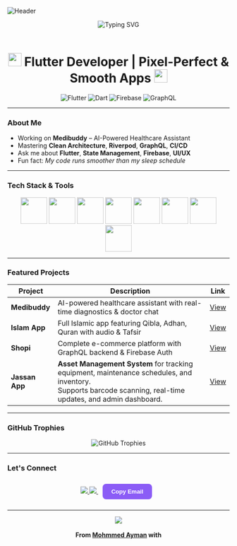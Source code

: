 ![Header](https://capsule-render.vercel.app/api?type=waving&color=8B5CF6&height=200&section=header&text=Mohmmed+Ayman&fontSize=90&fontColor=ffffff&animation=twinkling)

<!-- Animated Banner -->
<div align="center">
  <img src="https://readme-typing-svg.demolab.com?font=Fira+Code&weight=700&size=30&duration=1800&pause=700&color=8B5CF6&center=true&vCenter=true&width=750&lines=Hey+there!+I'm+Mohmmed+Ayman+%F0%9F%91%8B;Flutter+Master+%F0%9F%92%9C;Clean+Architecture+Ninja+%F0%9F%A7%A0;Building+Magic+with+Code+%E2%9C%A8" alt="Typing SVG" />
</div>

<br>

<h1 align="center">
  <img src="https://media.giphy.com/media/WFZvB7VIXBgiz3eSGI/giphy.gif" width="30"/>
  Flutter Developer | Pixel-Perfect & Smooth Apps
  <img src="https://media.giphy.com/media/WFZvB7VIXBgiz3eSGI/giphy.gif" width="30"/>
</h1>

<div align="center">

![Flutter](https://img.shields.io/badge/Flutter-8B5CF6?style=for-the-badge&logo=flutter&logoColor=white)
![Dart](https://img.shields.io/badge/Dart-8B5CF6?style=for-the-badge&logo=dart&logoColor=white)
![Firebase](https://img.shields.io/badge/Firebase-8B5CF6?style=for-the-badge&logo=firebase&logoColor=white)
![GraphQL](https://img.shields.io/badge/GraphQL-8B5CF6?style=for-the-badge&logo=graphql&logoColor=white)

</div>

---

### About Me
- Working on **Medibuddy** – AI-Powered Healthcare Assistant  
- Mastering **Clean Architecture**, **Riverpod**, **GraphQL**, **CI/CD**  
- Ask me about **Flutter**, **State Management**, **Firebase**, **UI/UX**  
- Fun fact: *My code runs smoother than my sleep schedule*  

---

### Tech Stack & Tools
<div align="center">
  <img src="https://skillicons.dev/icons?i=flutter&theme=dark" width="60" height="60" style="animation: pulse 2s infinite;" />
  <img src="https://skillicons.dev/icons?i=dart&theme=dark" width="60" height="60" style="animation: pulse 2s infinite;" />
  <img src="https://skillicons.dev/icons?i=firebase&theme=dark" width="60" height="60" style="animation: pulse 2s infinite;" />
  <img src="https://skillicons.dev/icons?i=graphql&theme=dark" width="60" height="60" style="animation: pulse 2s infinite;" />
  <img src="https://skillicons.dev/icons?i=git&theme=dark" width="60" height="60" style="animation: pulse 2s infinite;" />
  <img src="https://skillicons.dev/icons?i=github&theme=dark" width="60" height="60" style="animation: pulse 2s infinite;" />
  <img src="https://skillicons.dev/icons?i=vscode&theme=dark" width="60" height="60" style="animation: pulse 2s infinite;" />
  <img src="https://skillicons.dev/icons?i=postman&theme=dark" width="60" height="60" style="animation: pulse 2s infinite;" />
</div>

<style>
@keyframes pulse {
  0% { transform: scale(1); }
  50% { transform: scale(1.15); }
  100% { transform: scale(1); }
}
</style>

---

### Featured Projects

| Project | Description | Link |
|---------|-------------|------|
| **Medibuddy** | AI-powered healthcare assistant with real-time diagnostics & doctor chat | [View](https://github.com/lifebuddies/medibuddy) |
| **Islam App** | Full Islamic app featuring Qibla, Adhan, Quran with audio & Tafsir | [View](https://github.com/EL7OMOSANY/Islam-App) |
| **Shopi** | Complete e-commerce platform with GraphQL backend & Firebase Auth | [View](https://github.com/EL7OMOSANY/shopi_app) |
| **Jassan App** | **Asset Management System** for tracking equipment, maintenance schedules, and inventory.<br>Supports barcode scanning, real-time updates, and admin dashboard. | [View](#) <!-- ضيف الرابط لما تعمله --> |

---

### GitHub Trophies
<div align="center">
  <img src="https://github-profile-trophy.vercel.app/?username=EL7OMOSANY&theme=tokyonight&no-frame=true&margin-w=15&row=1" alt="GitHub Trophies" />
</div>

---

### Let's Connect
<div align="center">

<a href="https://www.linkedin.com/in/mohmmed-ayman-b9080b34a?utm_source=share&utm_campaign=share_via&utm_content=profile&utm_medium=android_app" target="_blank">
  <img src="https://img.shields.io/badge/LinkedIn-8B5CF6?style=for-the-badge&logo=linkedin&logoColor=white" />
</a>

<a href="mailto:mmohmmeayman710@gmail.com">
  <img src="https://img.shields.io/badge/Email-8B5CF6?style=for-the-badge&logo=gmail&logoColor=white" />
</a>

<!-- Copy Email Button -->
<button onclick="copyEmail()" style="margin:10px;padding:10px 20px;background:#8B5CF6;color:white;border:none;border-radius:8px;cursor:pointer;font-weight:bold;transition:0.3s;">
  Copy Email
</button>

<script>
function copyEmail() {
  navigator.clipboard.writeText("mmohmmeayman710@gmail.com");
  const btn = event.target;
  const original = btn.innerHTML;
  btn.innerHTML = "Copied!";
  setTimeout(() => btn.innerHTML = original, 1500);
}
</script>

</div>

---

<div align="center">
  <img src="https://komarev.com/ghpvc/?username=EL7OMOSANY&color=8B5CF6&style=flat-square&label=Profile+Views" />
  <br><br>
  <b>From <a href="https://github.com/EL7OMOSANY">Mohmmed Ayman</a> with</b>
</div>
